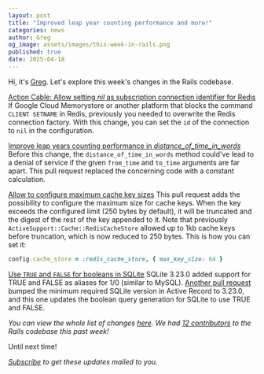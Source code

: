 ```yaml
---
layout: post
title: "Improved leap year counting performance and more!"
categories: news
author: Greg
og_image: assets/images/this-week-in-rails.png
published: true
date: 2025-04-18
---
```



Hi, it's [Greg](greg.molnar.io). Let's explore this week's changes in the Rails codebase.

[Action Cable: Allow setting _nil_ as subscription connection identifier for Redis](https://github.com/rails/rails/pull/54931)
If Google Cloud Memorystore or another platform that blocks the command `CLIENT SETNAME` in Redis, previously you needed to overwrite the Redis connection factory. With this change, you can set the `id` of the connection to `nil` in the configuration.

[Improve leap years counting performance in _distance_of_time_in_words_](https://github.com/rails/rails/pull/54923)
Before this change, the `distance_of_time_in_words` method could've lead to a denial of service if the given `from_time` and `to_time` arguments are far apart. This pull request replaced the concerning code with a constant calculation.


[Allow to configure maximum cache key sizes](https://github.com/rails/rails/pull/54915)
This pull request adds the possibility to configure the maximum size for cache
keys. When the key exceeds the configured limit (250 bytes by default), it will be truncated and the digest of the rest of the key appended to it.
Note that previously `ActiveSupport::Cache::RedisCacheStore` allowed up to 1kb cache keys before truncation, which is now reduced to 250 bytes.
This is how you can set it:
```ruby
config.cache_store = :redis_cache_store, { max_key_size: 64 }
```

[Use `TRUE` and `FALSE` for booleans in SQLite](https://github.com/rails/rails/pull/54911)
SQLite 3.23.0 added support for TRUE and FALSE as aliases for 1/0 (similar to MySQL). [Another pull request](https://github.com/rails/rails/pull/54907) bumped the minimum required SQLite version in Active Record to 3.23.0, and this one updates the boolean query generation for SQLite to use TRUE and FALSE.

_You can view the whole list of changes [here](https://github.com/rails/rails/compare/@%7B2025-04-11%7D...main@%7B2025-04-18%7D)._
_We had [12 contributors](https://contributors.rubyonrails.org/contributors/in-time-window/20250411-20250418) to the Rails codebase this past week!_

Until next time!

_[Subscribe](https://world.hey.com/this.week.in.rails) to get these updates mailed to you._
